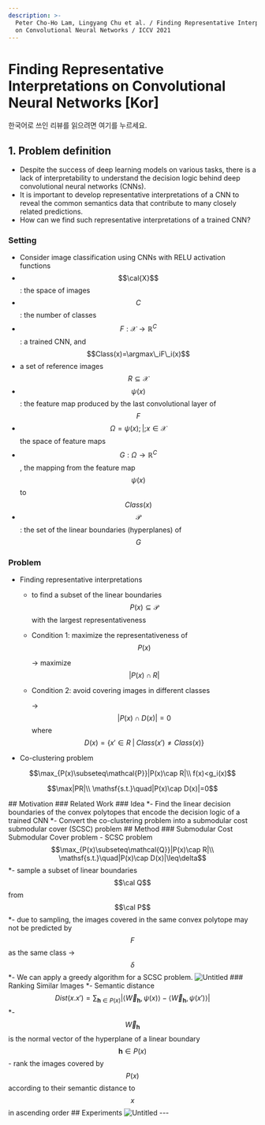 ```yaml
---
description: >-
  Peter Cho-Ho Lam, Lingyang Chu et al. / Finding Representative Interpretations
  on Convolutional Neural Networks / ICCV 2021
---
```


# Finding Representative Interpretations on Convolutional Neural Networks \[Kor]

한국어로 쓰인 리뷰를 읽으려면 여기를 누르세요.

## 1. Problem definition

* Despite the success of deep learning models on various tasks, there is a lack of interpretability to understand the decision logic behind deep convolutional neural networks (CNNs).
* It is important to develop representative interpretations of a CNN to reveal the common semantics data that contribute to many closely related predictions.
* How can we find such representative interpretations of a trained CNN?

### Setting

* Consider image classification using CNNs with RELU activation functions
* $$\cal{X}$$: the space of images
* $$C$$: the number of classes
* $$F:\mathcal{X}\rightarrow\mathbb{R}^C$$: a trained CNN, and $$Class(x)=\argmax\_iF\_i(x)$$
* a set of reference images $$R\subseteq\mathcal{X}$$
* $$\psi(x)$$: the feature map produced by the last convolutional layer of $$F$$
* $$\Omega={\psi(x);|;x\in\mathcal{X} }$$ the space of feature maps
* $$G:\Omega\rightarrow\mathbb{R}^C$$, the mapping from the feature map $$\psi(x)$$ to $$Class(x)$$
* $$\mathcal{P}$$: the set of the linear boundaries (hyperplanes) of $$G$$

### Problem

* Finding representative interpretations
  * to find a subset of the linear boundaries $$P(x)\subseteq\mathcal{P}$$ with the largest representativeness
  *   Condition 1: maximize the representativeness of $$P(x)$$

      → maximize $$|P(x)\cap R|$$
  *   Condition 2: avoid covering images in different classes

      → $$|P(x)\cap D(x)|=0$$ where $$D(x)=\{x'\in R\;|\;Class(x')\neq Class(x)\}$$
* Co-clustering problem

$$\max_{P(x)\subseteq\mathcal{P}}|P(x)\cap R|\\ f(x)<g_i(x)$$



&#x20;$$\max|PR|\\ \mathsf{s.t.}\quad|P(x)\cap D(x)|=0$$





\## Motivation ### Related Work ### Idea \*- Find the linear decision boundaries of the convex polytopes that encode the decision logic of a trained CNN \*- Convert the co-clustering problem into a submodular cost submodular cover (SCSC) problem ## Method ### Submodular Cost Submodular Cover problem - SCSC problem $$\max_{P(x)\subseteq\mathcal{Q}}|P(x)\cap R|\\ \mathsf{s.t.}\quad|P(x)\cap D(x)|\leq\delta$$ \*- sample a subset of linear boundaries $$\cal Q$$ from $$\cal P$$ \*- due to sampling, the images covered in the same convex polytope may not be predicted by $$F$$ as the same class → $$\delta$$ \*- We can apply a greedy algorithm for a SCSC problem. ![Untitled](\[Review]%20Finding%20Representative%20Interpretations%20on%20cbb5f8a3e3c94badb112bb7164bafb3a/Untitled%201.png) ### Ranking Similar Images \*- Semantic distance $$Dist(x.x')=\sum_{\mathbf{h}\in P(x)}\Big\vert \langle \overrightarrow{W}_\mathbf{h},\psi(x)\rangle -\langle \overrightarrow{W}_\mathbf{h},\psi(x')\rangle \Big\vert$$ \*- $$\overrightarrow{W}_\mathbf{h}$$ is the normal vector of the hyperplane of a linear boundary $$\mathbf{h}\in P(x)$$ - rank the images covered by $$P(x)$$ according to their semantic distance to $$x$$ in ascending order ## Experiments ![Untitled](\[Review]%20Finding%20Representative%20Interpretations%20on%20cbb5f8a3e3c94badb112bb7164bafb3a/Untitled%202.png) ---
